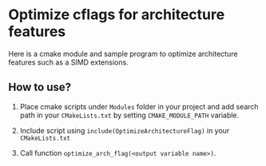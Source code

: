 # Optimize cflags for architecture features

Here is a cmake module and sample program to optimize architecture features
such as a SIMD extensions.

## How to use?

1. Place cmake scripts under `Modules` folder in your project and add search path
in your `CMakeLists.txt` by setting `CMAKE_MODULE_PATH` variable.

3. Include script using `include(OptimizeArchitectureFlag)` in your `CMakeLists.txt`

5. Call function `optimize_arch_flag(<output variable name>)`.


